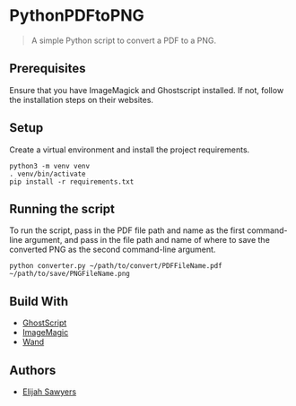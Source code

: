 # PythonPDFtoPNG
> A simple Python script to convert a PDF to a PNG.

## Prerequisites

Ensure that you have ImageMagick and Ghostscript installed. If not, follow the installation steps on their websites.

## Setup

Create a virtual environment and install the project requirements.

```
python3 -m venv venv
. venv/bin/activate
pip install -r requirements.txt
```

## Running the script

To run the script, pass in the PDF file path and name as the first command-line argument, and pass in the file path and name of where to save the converted PNG as the second command-line argument. 

```
python converter.py ~/path/to/convert/PDFFileName.pdf ~/path/to/save/PNGFileName.png
```

## Build With

* [GhostScript](https://www.ghostscript.com/)
* [ImageMagic](https://www.imagemagick.org/)
* [Wand](http://docs.wand-py.org/en/0.4.1/index.html)

## Authors

* [Elijah Sawyers](https://github.com/elijahsawyers)
